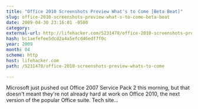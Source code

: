 ```yaml
---
title: "Office 2010 Screenshots Preview What's to Come [Beta Beat]"
slug: office-2010-screenshots-preview-what-s-to-come-beta-beat
date: 2009-04-30 23:16:01 -0500
category: 
external-url: http://lifehacker.com/5231478/office-2010-screenshots-preview-whats-to-come
hash: bc1aefefee5dcd2a4a5efcd46edf7f0c
year: 2009
month: 04
scheme: http
host: lifehacker.com
path: /5231478/office-2010-screenshots-preview-whats-to-come

---
```


Microsoft just pushed out Office 2007 Service Pack 2 this morning, but that doesn't meant they're not already hard at work on Office 2010, the next version of the popular Office suite. 
Tech site...

